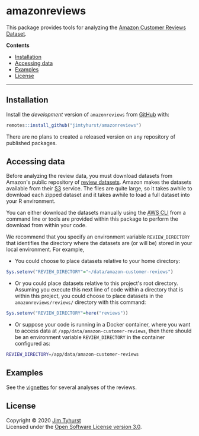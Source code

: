 
# amazonreviews

This package provides tools for analyzing the [Amazon Customer Reviews Dataset](https://s3.amazonaws.com/amazon-reviews-pds/readme.html).

**Contents**

* [Installation](#installation)
* [Accessing data](#accessing-data)
* [Examples](#examples)
* [License](#license)

---

## Installation

Install the _development_ version of `amazonreviews` from [GitHub](https://github.com/jimtyhurst/amazonreviews) with:

``` r
remotes::install_github("jimtyhurst/amazonreviews")
```

There are no plans to created a released version on any repository of published packages.

## Accessing data
Before analyzing the review data, you must download datasets from Amazon's public repository of [review datasets](https://s3.amazonaws.com/amazon-reviews-pds/readme.html). Amazon makes the datasets available from their [S3](https://aws.amazon.com/s3/) service. The files are quite large, so it takes awhile to download each zipped dataset and it takes awhile to load a full dataset into your R environment.

You can either download the datasets manually using the [AWS CLI](https://aws.amazon.com/cli/) from a command line or tools are provided within this package to perform the download from within your code.

We recommend that you specify an environment variable `REVIEW_DIRECTORY` that identifies the directory where the datasets are (or will be) stored in your local environment. For example,

* You could choose to place datasets relative to your home directory:
```r
Sys.setenv("REVIEW_DIRECTORY"="~/data/amazon-customer-reviews")
```
* Or you could place datasets relative to this project's root directory. Assuming you execute this next line of code within a directory that is within this project, you could choose to place datasets in the `amazonreviews/reviews/` directory with this command:
```r
Sys.setenv("REVIEW_DIRECTORY"=here("reviews"))
```
* Or suppose your code is running in a Docker container, where you want to access data at `/app/data/amazon-customer-reviews`, then there should be an environment variable `REVIEW_DIRECTORY` in the container configured as:
```bash
REVIEW_DIRECTORY=/app/data/amazon-customer-reviews
```

## Examples
See the [vignettes](./vignettes) for several analyses of the reviews.

## License
Copyright &#169; 2020 [Jim Tyhurst](https://www.jimtyhurst.com)<br>
Licensed under the [Open Software License version 3.0](./LICENSE).
